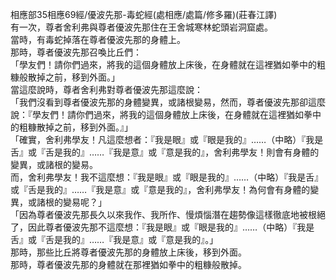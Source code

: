 相應部35相應69經/優波先那-毒蛇經(處相應/處篇/修多羅)(莊春江譯)  
有一次，尊者舍利弗與尊者優波先那住在王舍城寒林蛇頭岩洞窟處。  
當時，有毒蛇掉落在尊者優波先那的身體上。  
那時，尊者優波先那召喚比丘們：  
「學友們！請你們過來，將我的這個身體放上床後，在身體就在這裡猶如拳中的粗糠般散掉之前，移到外面。」  
當這麼說時，尊者舍利弗對尊者優波先那這麼說：  
「我們沒看到尊者優波先那的身體變異，或諸根變易，然而，尊者優波先那卻這麼說：『學友們！請你們過來，將我的這個身體放上床後，在身體就在這裡猶如拳中的粗糠散掉之前，移到外面。』」  
「確實，舍利弗學友！凡這麼想者：『我是眼』或『眼是我的』……（中略）『我是舌』或『舌是我的』……『我是意』或『意是我的』，舍利弗學友！則會有身體的變異，或諸根的變易。  
而，舍利弗學友！我不這麼想：『我是眼』或『眼是我的』……（中略）『我是舌』或『舌是我的』……『我是意』或『意是我的』，舍利弗學友！為何會有身體的變異，或諸根的變易呢？」  
「因為尊者優波先那長久以來我作、我所作、慢煩惱潛在趨勢像這樣徹底地被根絕了，因此尊者優波先那不這麼想：『我是眼』或『眼是我的』……（中略）『我是舌』或『舌是我的』……『我是意』或『意是我的』。」  
那時，那些比丘將尊者優波先那的身體放上床後，移到外面。  
那時，尊者優波先那的身體就在那裡猶如拳中的粗糠般散掉。  
  
  
